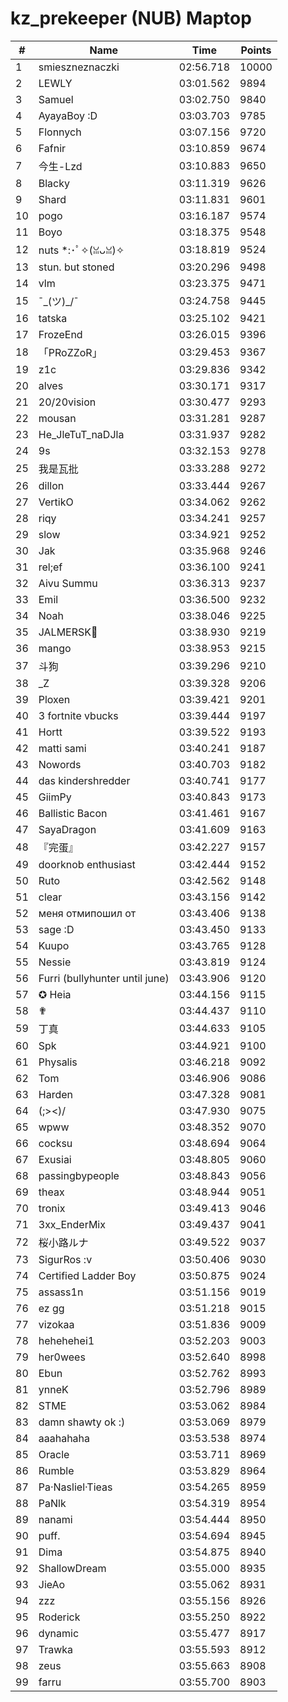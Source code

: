 # kz_prekeeper (NUB) Maptop

|  # | Name | Time | Points |
|-------------- | -------------- | -------------- | -------------- | 
| 1 | smieszneznaczki | 02:56.718 | 10000 | 
| 2 | LEWLY | 03:01.562 | 9894 | 
| 3 | Samuel | 03:02.750 | 9840 | 
| 4 | AyayaBoy :D | 03:03.703 | 9785 | 
| 5 | Flonnych | 03:07.156 | 9720 | 
| 6 | Fafnir | 03:10.859 | 9674 | 
| 7 | 今生-Lzd | 03:10.883 | 9650 | 
| 8 | Blacky | 03:11.319 | 9626 | 
| 9 | Shard | 03:11.831 | 9601 | 
| 10 | pogo | 03:16.187 | 9574 | 
| 11 | Boyo | 03:18.375 | 9548 | 
| 12 | nuts *:･ﾟ✧(ꈍᴗꈍ)✧ | 03:18.819 | 9524 | 
| 13 | stun. but stoned | 03:20.296 | 9498 | 
| 14 | vlm | 03:23.375 | 9471 | 
| 15 | ¯\_(ツ)_/¯ | 03:24.758 | 9445 | 
| 16 | tatska | 03:25.102 | 9421 | 
| 17 | FrozeEnd | 03:26.015 | 9396 | 
| 18 | 「PRoZZoR」 | 03:29.453 | 9367 | 
| 19 | z1c | 03:29.836 | 9342 | 
| 20 | alves | 03:30.171 | 9317 | 
| 21 | 20/20vision | 03:30.477 | 9293 | 
| 22 | mousan | 03:31.281 | 9287 | 
| 23 | He_JleTuT_naDJla | 03:31.937 | 9282 | 
| 24 | 9s | 03:32.153 | 9278 | 
| 25 | 我是瓦批 | 03:33.288 | 9272 | 
| 26 | dillon | 03:33.444 | 9267 | 
| 27 | VertikO | 03:34.062 | 9262 | 
| 28 | riqy | 03:34.241 | 9257 | 
| 29 | slow | 03:34.921 | 9252 | 
| 30 | Jak | 03:35.968 | 9246 | 
| 31 | rel;ef | 03:36.100 | 9241 | 
| 32 | Aivu Summu | 03:36.313 | 9237 | 
| 33 | Emil | 03:36.500 | 9232 | 
| 34 | Noah | 03:38.046 | 9225 | 
| 35 | JALMERSK👀 | 03:38.930 | 9219 | 
| 36 | mango | 03:38.953 | 9215 | 
| 37 | 斗狗 | 03:39.296 | 9210 | 
| 38 | _Z | 03:39.328 | 9206 | 
| 39 | Ploxen | 03:39.421 | 9201 | 
| 40 | 3 fortnite vbucks | 03:39.444 | 9197 | 
| 41 | Hortt | 03:39.522 | 9193 | 
| 42 | matti sami | 03:40.241 | 9187 | 
| 43 | Nowords | 03:40.703 | 9182 | 
| 44 | das kindershredder | 03:40.741 | 9177 | 
| 45 | GiimPy | 03:40.843 | 9173 | 
| 46 | Ballistic Bacon | 03:41.461 | 9167 | 
| 47 | SayaDragon | 03:41.609 | 9163 | 
| 48 | 『完蛋』 | 03:42.227 | 9157 | 
| 49 | doorknob enthusiast | 03:42.444 | 9152 | 
| 50 | Ruto | 03:42.562 | 9148 | 
| 51 | clear | 03:43.156 | 9142 | 
| 52 | меня отмипошил от | 03:43.406 | 9138 | 
| 53 | sage :D | 03:43.450 | 9133 | 
| 54 | Kuupo | 03:43.765 | 9128 | 
| 55 | Nessie | 03:43.819 | 9124 | 
| 56 | Furri (bullyhunter until june) | 03:43.906 | 9120 | 
| 57 | ✪ Heia | 03:44.156 | 9115 | 
| 58 | ✟ | 03:44.437 | 9110 | 
| 59 | 丁真 | 03:44.633 | 9105 | 
| 60 | Spk | 03:44.921 | 9100 | 
| 61 | Physalis | 03:46.218 | 9092 | 
| 62 | Tom | 03:46.906 | 9086 | 
| 63 | Harden | 03:47.328 | 9081 | 
| 64 | (;><)/ | 03:47.930 | 9075 | 
| 65 | wpww | 03:48.352 | 9070 | 
| 66 | cocksu | 03:48.694 | 9064 | 
| 67 | Exusiai | 03:48.805 | 9060 | 
| 68 | passingbypeople | 03:48.843 | 9056 | 
| 69 | theax | 03:48.944 | 9051 | 
| 70 | tronix | 03:49.413 | 9046 | 
| 71 | 3xx_EnderMix | 03:49.437 | 9041 | 
| 72 | 桜小路ルナ | 03:49.522 | 9037 | 
| 73 | SigurRos :v | 03:50.406 | 9030 | 
| 74 | Certified Ladder Boy | 03:50.875 | 9024 | 
| 75 | assass1n | 03:51.156 | 9019 | 
| 76 | ez gg | 03:51.218 | 9015 | 
| 77 | vizokaa | 03:51.836 | 9009 | 
| 78 | hehehehei1 | 03:52.203 | 9003 | 
| 79 | her0wees | 03:52.640 | 8998 | 
| 80 | Ebun | 03:52.762 | 8993 | 
| 81 | ynneK | 03:52.796 | 8989 | 
| 82 | STME | 03:53.062 | 8984 | 
| 83 | damn shawty ok :) | 03:53.069 | 8979 | 
| 84 | aaahahaha | 03:53.538 | 8974 | 
| 85 | Oracle | 03:53.711 | 8969 | 
| 86 | Rumble | 03:53.829 | 8964 | 
| 87 | Pa·Nasliel·Tieas | 03:54.265 | 8959 | 
| 88 | PaNlk | 03:54.319 | 8954 | 
| 89 | nanami | 03:54.444 | 8950 | 
| 90 | puff. | 03:54.694 | 8945 | 
| 91 | Dima | 03:54.875 | 8940 | 
| 92 | ShallowDream | 03:55.000 | 8935 | 
| 93 | JieAo | 03:55.062 | 8931 | 
| 94 | zzz | 03:55.156 | 8926 | 
| 95 | Roderick | 03:55.250 | 8922 | 
| 96 | dynamic | 03:55.477 | 8917 | 
| 97 | Trawka | 03:55.593 | 8912 | 
| 98 | zeus | 03:55.663 | 8908 | 
| 99 | farru | 03:55.700 | 8903 | 

